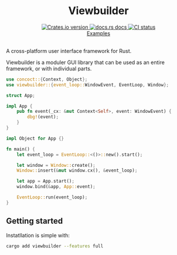 <div align="center">
<h1>Viewbuilder</h1>
 <a href="https://crates.io/crates/viewbuilder">
    <img src="https://img.shields.io/crates/v/viewbuilder?style=flat-square"
    alt="Crates.io version" />
  </a>
  <a href="https://docs.rs/viewbuilder/latest/viewbuilder/">
    <img src="https://img.shields.io/badge/docs-latest-blue.svg?style=flat-square"
      alt="docs.rs docs" />
  </a>
   <a href="https://github.com/matthunz/viewbuilder/actions">
    <img src="https://github.com/matthunz/viewbuilder/actions/workflows/ci.yml/badge.svg"
      alt="CI status" />
  </a>
</div>

<div align="center">
 <a href="https://github.com/matthunz/viewbuilder/tree/main/examples">Examples</a>
</div>

<br>

A cross-platform user interface framework for Rust.

Viewbuilder is a moduler GUI library that can be used as an entire framework, or with individual parts.

```rust
use concoct::{Context, Object};
use viewbuilder::{event_loop::WindowEvent, EventLoop, Window};

struct App;

impl App {
    pub fn event(_cx: &mut Context<Self>, event: WindowEvent) {
        dbg!(event);
    }
}

impl Object for App {}

fn main() {
    let event_loop = EventLoop::<()>::new().start();

    let window = Window::create();
    Window::insert(&mut window.cx(), &event_loop);

    let app = App.start();
    window.bind(&app, App::event);

    EventLoop::run(event_loop);
}
```

## Getting started

Instatllation is simple with:

```sh
cargo add viewbuilder --features full
```
